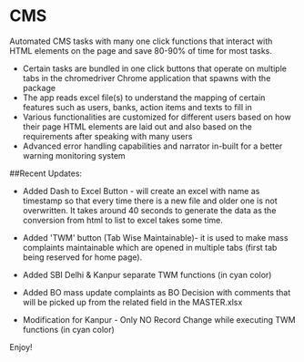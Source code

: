 # CMS

Automated CMS tasks with many one click functions that interact with HTML elements on the page and save 80-90% of time for most tasks.

- Certain tasks are bundled in one click buttons that operate on multiple tabs in the chromedriver Chrome application that spawns with the package
- The app reads excel file(s) to understand the mapping of certain features such as users, banks, action items and texts to fill in
- Various functionalities are customized for different users based on how their page HTML elements are laid out and also based on the requirements after speaking with many users
- Advanced error handling capabilities and narrator in-built for a better warning monitoring system

##Recent Updates:

- Added Dash to Excel Button - will create an excel with name as timestamp so that every time there is a new file and older one is not overwritten. It takes around 40 seconds to generate the data as the conversion from html to list to excel takes some time. 

- Added 'TWM' button (Tab Wise Maintainable)- it is used to make mass complaints maintainable which are opened in multiple tabs (first tab being reserved for home page).

- Added SBI Delhi & Kanpur separate TWM functions (in cyan color)

- Added BO mass update complaints as BO Decision with comments that will be picked up from the related field in the MASTER.xlsx

- Modification for Kanpur - Only NO Record Change while executing TWM functions (in cyan color)

Enjoy!
